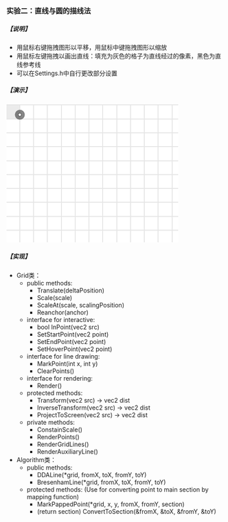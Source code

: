 ### 实验二：直线与圆的描线法

##### 【说明】

- 用鼠标右键拖拽图形以平移，用鼠标中键拖拽图形以缩放
- 用鼠标左键拖拽以画出直线：填充为灰色的格子为直线经过的像素，黑色为直线参考线
- 可以在Settings.h中自行更改部分设置

##### 【演示】

![demo](demo.gif)

##### 【实现】

- Grid类：
  - public methods:
    - Translate(deltaPosition)
    - Scale(scale)
    - ScaleAt(scale, scalingPosition)
    - Reanchor(anchor)
  - interface for interactive:
    - bool InPoint(vec2 src)
    - SetStartPoint(vec2 point)
    - SetEndPoint(vec2 point)
    - SetHoverPoint(vec2 point)
  - interface for line drawing:
    - MarkPoint(int x, int y)
    - ClearPoints()
  - interface for rendering:
    - Render()
  - protected methods:
    - Transform(vec2 src) -> vec2 dist
    - InverseTransform(vec2 src) -> vec2 dist
    - ProjectToScreen(vec2 src) -> vec2 dist
  - private methods:
    - ConstainScale()
    - RenderPoints()
    - RenderGridLines()
    - RenderAuxiliaryLine()
- Algorithm类：
  - public methods:
    - DDALine(*grid, fromX, toX, fromY, toY)
    - BresenhamLine(*grid, fromX, toX, fromY, toY)
  - protected methods:
    (Use for converting point to main section by mapping function)
    - MarkPappedPoint(*grid, x, y, fromX, fromY, section)
    - (return section) ConvertToSection(&fromX, &toX, &fromY, &toY)


